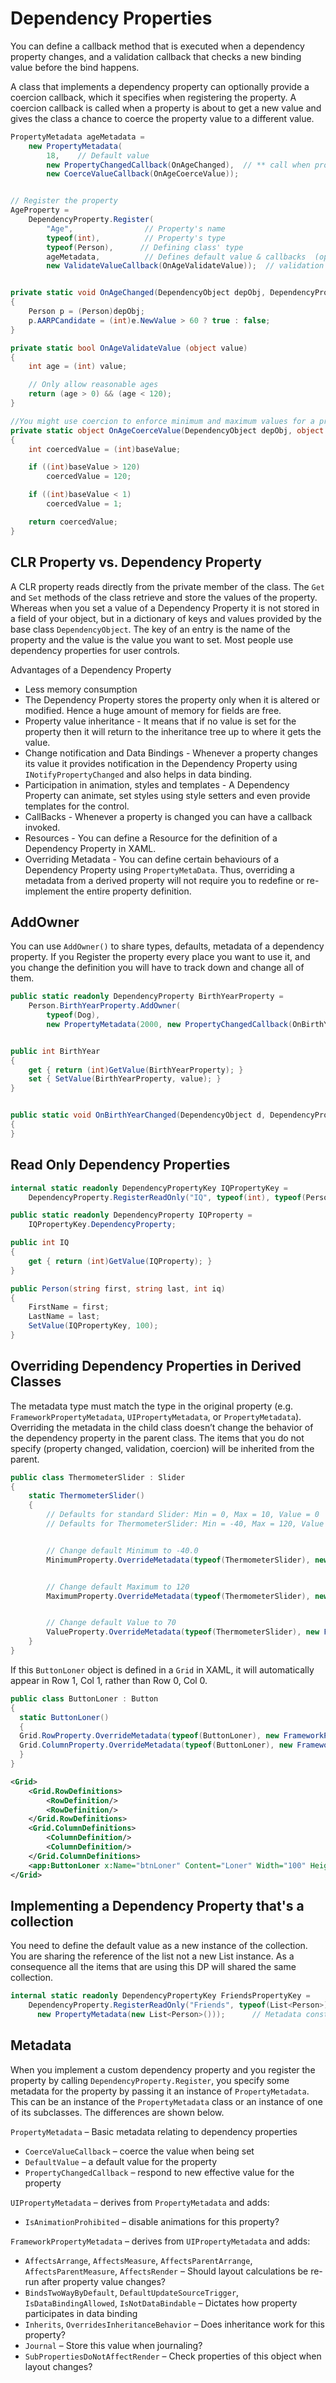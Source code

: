 # Dependency Properties

You can define a callback method that is executed when a dependency property changes, and a validation callback that checks a new binding value before the bind happens.

A class that implements a dependency property can optionally provide a coercion callback, which it specifies when registering the property. A coercion callback is called when a property is about to get a new value and gives the class a chance to coerce the property value to a different value.

```csharp
PropertyMetadata ageMetadata =
    new PropertyMetadata(
        18,    // Default value
        new PropertyChangedCallback(OnAgeChanged),  // ** call when property changes
        new CoerceValueCallback(OnAgeCoerceValue));


// Register the property
AgeProperty =
    DependencyProperty.Register(
        "Age",                // Property's name
        typeof(int),          // Property's type
        typeof(Person),      // Defining class' type
        ageMetadata,          // Defines default value & callbacks  (optional)
        new ValidateValueCallback(OnAgeValidateValue));  // validation (optional)


private static void OnAgeChanged(DependencyObject depObj, DependencyPropertyChangedEventArgs e)
{
    Person p = (Person)depObj;
    p.AARPCandidate = (int)e.NewValue > 60 ? true : false;
}

private static bool OnAgeValidateValue (object value)
{
    int age = (int) value;

    // Only allow reasonable ages
    return (age > 0) && (age < 120);
}

//You might use coercion to enforce minimum and maximum values for a property
private static object OnAgeCoerceValue(DependencyObject depObj, object baseValue)
{
    int coercedValue = (int)baseValue;

    if ((int)baseValue > 120)
        coercedValue = 120;

    if ((int)baseValue < 1)
        coercedValue = 1;

    return coercedValue;
}
```

## CLR Property vs. Dependency Property

A CLR property reads directly from the private member of the class. The `Get` and `Set` methods of the class retrieve and store the values of the property. Whereas when you set a value of a Dependency Property it is not stored in a field of your object, but in a dictionary of keys and values provided by the base class `DependencyObject`. The key of an entry is the name of the property and the value is the value you want to set. Most people use dependency properties for user controls.

Advantages of a Dependency Property 
 - Less memory consumption
 - The Dependency Property stores the property only when it is altered or modified. Hence a huge amount of memory for fields are free.
- Property value inheritance - It means that if no value is set for the property then it will return to the inheritance tree up to where it gets the value.
- Change notification and Data Bindings - Whenever a property changes its value it provides notification in the Dependency Property using `INotifyPropertyChanged` and also helps in data binding.
- Participation in animation, styles and templates - A Dependency Property can animate, set styles using style setters and even provide templates for the control.
- CallBacks - Whenever a property is changed you can have a callback invoked.
- Resources - You can define a Resource for the definition of a Dependency Property in XAML.
- Overriding Metadata - You can define certain behaviours of a Dependency Property using `PropertyMetaData`. Thus, overriding a metadata from a derived property will not require you to redefine or re-implement the entire property definition.

## AddOwner
You can use `AddOwner()` to share types, defaults, metadata of a dependency property. If you Register the property every place you want to use it, and you change the definition you will have to track down and change all of them.

```csharp
public static readonly DependencyProperty BirthYearProperty =
    Person.BirthYearProperty.AddOwner(
        typeof(Dog),
        new PropertyMetadata(2000, new PropertyChangedCallback(OnBirthYearChanged)));


public int BirthYear
{
    get { return (int)GetValue(BirthYearProperty); }
    set { SetValue(BirthYearProperty, value); }
}


public static void OnBirthYearChanged(DependencyObject d, DependencyPropertyChangedEventArgs e)
{
}
```

## Read Only Dependency Properties

```csharp
internal static readonly DependencyPropertyKey IQPropertyKey =
    DependencyProperty.RegisterReadOnly("IQ", typeof(int), typeof(Person), new PropertyMetadata(100));

public static readonly DependencyProperty IQProperty =
    IQPropertyKey.DependencyProperty;

public int IQ
{
    get { return (int)GetValue(IQProperty); }
}

public Person(string first, string last, int iq)
{
    FirstName = first;
    LastName = last;
    SetValue(IQPropertyKey, 100);
}
```

## Overriding Dependency Properties in Derived Classes

The metadata type must match the type in the original property (e.g. `FrameworkPropertyMetadata`, `UIPropertyMetadata`, or `PropertyMetadata`). Overriding the metadata in the child class doesn’t change the behavior of the dependency property in the parent class. The items that you do not specify (property changed, validation, coercion) will be inherited from the parent.

```csharp
public class ThermometerSlider : Slider
{
    static ThermometerSlider()
    {
        // Defaults for standard Slider: Min = 0, Max = 10, Value = 0
        // Defaults for ThermometerSlider: Min = -40, Max = 120, Value = 70


        // Change default Minimum to -40.0
        MinimumProperty.OverrideMetadata(typeof(ThermometerSlider), new FrameworkPropertyMetadata(-40.0));


        // Change default Maximum to 120
        MaximumProperty.OverrideMetadata(typeof(ThermometerSlider), new FrameworkPropertyMetadata(120.0));


        // Change default Value to 70
        ValueProperty.OverrideMetadata(typeof(ThermometerSlider), new FrameworkPropertyMetadata(70.0));
    }
}
```

If this `ButtonLoner` object is defined in a `Grid` in XAML, it will automatically appear in Row 1, Col 1, rather than Row 0, Col 0.

```csharp
public class ButtonLoner : Button
{
  static ButtonLoner()
  {
  Grid.RowProperty.OverrideMetadata(typeof(ButtonLoner), new FrameworkPropertyMetadata(1));
  Grid.ColumnProperty.OverrideMetadata(typeof(ButtonLoner), new FrameworkPropertyMetadata(1));
  }
}
```

```xml
<Grid>
    <Grid.RowDefinitions>
        <RowDefinition/>
        <RowDefinition/>
    </Grid.RowDefinitions>
    <Grid.ColumnDefinitions>
        <ColumnDefinition/>
        <ColumnDefinition/>
    </Grid.ColumnDefinitions>
    <app:ButtonLoner x:Name="btnLoner" Content="Loner" Width="100" Height="25"/>
</Grid>
```

## Implementing a Dependency Property that's a collection

You need to define the default value as a new instance of the collection. You are sharing the reference of the list not a new List instance. As a consequence all the items that are using this DP will shared the same collection.

```csharp
internal static readonly DependencyPropertyKey FriendsPropertyKey =
    DependencyProperty.RegisterReadOnly("Friends", typeof(List<Person>), typeof(Person),
      new PropertyMetadata(new List<Person>()));      // Metadata constructor instantiates a new List
```

## Metadata

When you implement a custom dependency property and you register the property by calling `DependencyProperty.Register`, you specify some metadata for the property by passing it an instance of `PropertyMetadata`. This can be an instance of the `PropertyMetadata` class or an instance of one of its subclasses. The differences are shown below.

`PropertyMetadata` – Basic metadata relating to dependency properties
- `CoerceValueCallback` – coerce the value when being set
- `DefaultValue` – a default value for the property
- `PropertyChangedCallback` – respond to new effective value for the property

`UIPropertyMetadata` – derives from `PropertyMetadata` and adds:
- `IsAnimationProhibited` – disable animations for this property?

`FrameworkPropertyMetadata` – derives from `UIPropertyMetadata` and adds:
- `AffectsArrange`, `AffectsMeasure`, `AffectsParentArrange`, `AffectsParentMeasure`, `AffectsRender` – Should layout calculations be re-run after property value changes?
- `BindsTwoWayByDefault`, `DefaultUpdateSourceTrigger`, `IsDataBindingAllowed`, `IsNotDataBindable` – Dictates how property participates in data binding
- `Inherits`, `OverridesInheritanceBehavior` – Does inheritance work for this property?
- `Journal` – Store this value when journaling?
- `SubPropertiesDoNotAffectRender` – Check properties of this object when layout changes?




<!--stackedit_data:
eyJoaXN0b3J5IjpbLTIyMzY0MTAwOV19
-->